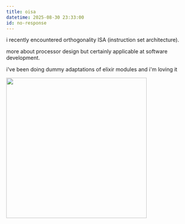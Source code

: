 ```yaml
---
title: oisa
datetime: 2025-08-30 23:33:00
id: no-response
---
```


i recently encountered orthogonality ISA (instruction set architecture).

more about processor design but certainly applicable at software development.

i've been doing dummy adaptations of elixir modules and i'm loving it

<img src=https://media0.giphy.com/media/v1.Y2lkPTc5MGI3NjExNGk2NWRseXIwOWx4OGkyZ2FuZnV4OGxvMGo0NHlyM3FkaHQzbjFibCZlcD12MV9pbnRlcm5hbF9naWZfYnlfaWQmY3Q9Zw/Kb4IU8uT1khuUkx8m3/giphy.gif width=375px />
